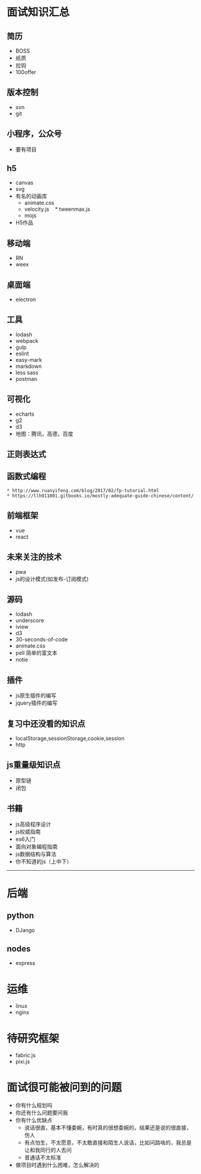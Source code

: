 # 面试知识汇总
## 简历
* BOSS
* 纸质
* 拉钩
* 100offer
## 版本控制
* svn
* git
## 小程序，公众号
* 要有项目
## h5
* canvas
* svg
* 有名的动画库
    * animate.css
    * velocity.js
    * tweenmax.js
    * mojs
* H5作品
## 移动端
* RN
* weex
## 桌面端
* electron
## 工具
* lodash
* webpack
* gulp
* eslint
* easy-mark
* markdown
* less sass
* postman
## 可视化
* echarts
* g2
* d3
* 地图：腾讯，高德，百度
## 正则表达式
## 函数式编程
    * http://www.ruanyifeng.com/blog/2017/02/fp-tutorial.html
    * https://llh911001.gitbooks.io/mostly-adequate-guide-chinese/content/
## 前端框架
* vue
* react
## 未来关注的技术
* pwa
* js的设计模式(如发布-订阅模式)
## 源码
* lodash
* underscore
* iview
* d3
* 30-seconds-of-code
* animate.css
* pell  简单的富文本
* notie
## 插件
* js原生插件的编写
* jquery插件的编写
## 复习中还没看的知识点
* localStorage,sessionStorage,cookie,session
* http
## js重量级知识点
* 原型链
* 闭包
## 书籍
* js高级程序设计
* js权威指南
* es6入门
* 面向对象编程指南
* js数据结构与算法
* 你不知道的js（上中下）
***
# 后端
## python
* DJango
## nodes
* express
# 运维
* linux
* nginx
# 待研究框架
* fabric.js
* pixi.js
# 面试很可能被问到的问题
* 你有什么规划吗
* 你还有什么问题要问我
* 你有什么优缺点
    * 说话很直，基本不懂委婉，有时真的很想委婉的，结果还是说的很直接，伤人
    * 有点怕生，不太愿意，不太敢直接和陌生人说话，比如问路啥的，我总是让和我同行的人去问
    * 普通话不太标准
* 做项目时遇到什么困难，怎么解决的

